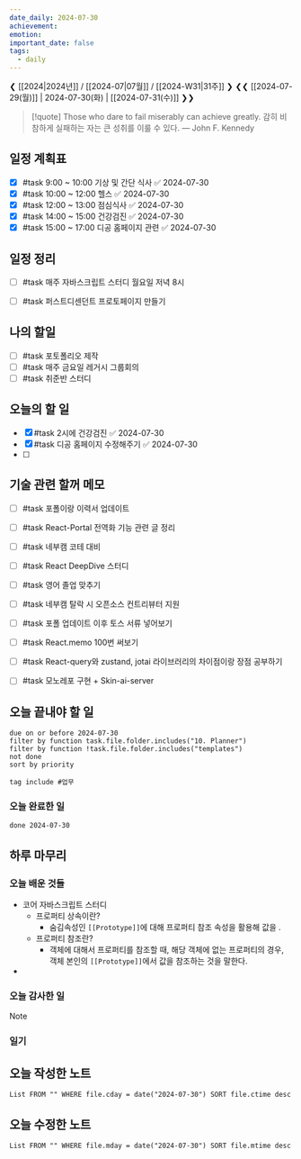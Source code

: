 ```yaml
---
date_daily: 2024-07-30
achievement: 
emotion: 
important_date: false
tags:
  - daily
---
```

❮ [[2024|2024년]] / [[2024-07|07월]] / [[2024-W31|31주]] ❯
❮❮ [[2024-07-29(월)]] | 2024-07-30(화) | [[2024-07-31(수)]] ❯❯

> [!quote] Those who dare to fail miserably can achieve greatly.
> 감히 비참하게 실패하는 자는 큰 성취를 이룰 수 있다.
> — John F. Kennedy

## 일정 계획표


- [x] #task 9:00 ~ 10:00 기상 및 간단 식사 ✅ 2024-07-30
- [x] #task 10:00 ~ 12:00 헬스 ✅ 2024-07-30
- [x] #task 12:00 ~ 13:00 점심식사 ✅ 2024-07-30
- [x] #task 14:00 ~ 15:00 건강검진 ✅ 2024-07-30
- [x] #task 15:00 ~ 17:00 디공 홈페이지 관련 ✅ 2024-07-30

## 일정 정리
- [ ] #task 매주 자바스크립트 스터디 월요일 저녁 8시
- [ ] #task 퍼스트디센던트 프로토페이지 만들기


 ## 나의 할일

- [ ] #task 포토폴리오 제작
- [ ] #task 매주 금요일 레거시 그룹회의
- [ ] #task 취준반 스터디

## 오늘의 할 일
- [x] #task 2시에 건강검진 ✅ 2024-07-30
- [x] #task 디공 홈페이지 수정해주기 ✅ 2024-07-30
- [ ] 

## 기술 관련 할꺼 메모

- [ ] #task 포폴이랑 이력서 업데이트
- [ ] #task React-Portal 전역화 기능 관련 글 정리
- [ ] #task 네부캠 코테 대비
- [ ] #task React DeepDive 스터디
- [ ] #task 영어 졸업 맞추기
- [ ] #task 네부캠 탈락 시 오픈소스 컨트리뷰터 지원
- [ ] #task 포폴 업데이트 이후 토스 서류 넣어보기
- [ ] #task React.memo 100번 써보기
- [ ] #task React-query와 zustand, jotai 라이브러리의 차이점이랑 장점 공부하기
- [ ] #task 모노레포 구현 + Skin-ai-server


## 오늘 끝내야 할 일
```tasks
due on or before 2024-07-30
filter by function task.file.folder.includes("10. Planner")
filter by function !task.file.folder.includes("templates")
not done
sort by priority
```
```tasks
tag include #업무 
```


### 오늘 완료한 일
```tasks
done 2024-07-30
```

## 하루 마무리
### 오늘 배운 것들
- 코어 자바스크립트 스터디
	- 프로퍼티 상속이란? 
		- 숨김속성인 `[[Prototype]]`에 대해 프로퍼티 참조 속성을 활용해 값을 . 
	* 프로퍼티 참조란?
		* 객체에 대해서 프로퍼티를 참조할 때, 해당 객체에 없는 프로퍼티의 경우, 객체 본인의 `[[Prototype]]`에서 값을 참조하는 것을 말한다.
- 
### 오늘 감사한 일
>[!note]
>
### 일기

## 오늘 작성한 노트
```dataview
List FROM "" WHERE file.cday = date("2024-07-30") SORT file.ctime desc

```

## 오늘 수정한 노트
```dataview
List FROM "" WHERE file.mday = date("2024-07-30") SORT file.mtime desc


```